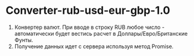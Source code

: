 # Converter-rub-usd-eur-gbp-1.0 
1) Конвертер валют. При вводе в строку RUB любое число - автоматически будет вестись расчет в Доллары/Евро/Британские Фунты. 
2) Получение данных идет с сервера используя метод Promise.
